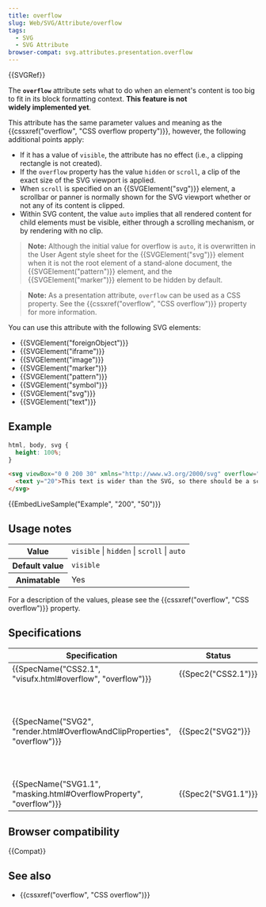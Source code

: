 ```yaml
---
title: overflow
slug: Web/SVG/Attribute/overflow
tags:
  - SVG
  - SVG Attribute
browser-compat: svg.attributes.presentation.overflow
---
```

{{SVGRef}}

The **`overflow`** attribute sets what to do when an element's content is too big to fit in its block formatting context. **This feature is not widely implemented yet**.

This attribute has the same parameter values and meaning as the {{cssxref("overflow", "CSS overflow property")}}, however, the following additional points apply:

*   If it has a value of `visible`, the attribute has no effect (i.e., a clipping rectangle is not created).
*   If the `overflow` property has the value `hidden` or `scroll`, a clip of the exact size of the SVG viewport is applied.
*   When `scroll` is specified on an {{SVGElement("svg")}} element, a scrollbar or panner is normally shown for the SVG viewport whether or not any of its content is clipped.
*   Within SVG content, the value `auto` implies that all rendered content for child elements must be visible, either through a scrolling mechanism, or by rendering with no clip.

> **Note:** Although the initial value for overflow is `auto`, it is overwritten in the User Agent style sheet for the {{SVGElement("svg")}} element when it is not the root element of a stand-alone document, the {{SVGElement("pattern")}} element, and the {{SVGElement("marker")}} element to be hidden by default.

> **Note:** As a presentation attribute, `overflow` can be used as a CSS property. See the {{cssxref("overflow", "CSS overflow")}} property for more information.

You can use this attribute with the following SVG elements:

*   {{SVGElement("foreignObject")}}
*   {{SVGElement("iframe")}}
*   {{SVGElement("image")}}
*   {{SVGElement("marker")}}
*   {{SVGElement("pattern")}}
*   {{SVGElement("symbol")}}
*   {{SVGElement("svg")}}
*   {{SVGElement("text")}}

## Example

```css hidden
html, body, svg {
  height: 100%;
}
```

```html
<svg viewBox="0 0 200 30" xmlns="http://www.w3.org/2000/svg" overflow="auto">
  <text y="20">This text is wider than the SVG, so there should be a scrollbar shown.</text>
</svg>
```

{{EmbedLiveSample("Example", "200", "50")}}

## Usage notes

<table class="properties">
  <tbody>
    <tr>
      <th scope="row">Value</th>
      <td>
        <code>visible</code> | <code>hidden</code> | <code>scroll</code> |
        <code>auto</code>
      </td>
    </tr>
    <tr>
      <th scope="row">Default value</th>
      <td><code>visible</code></td>
    </tr>
    <tr>
      <th scope="row">Animatable</th>
      <td>Yes</td>
    </tr>
  </tbody>
</table>

For a description of the values, please see the {{cssxref("overflow", "CSS overflow")}} property.

## Specifications

<table class="no-markdown">
  <thead>
    <tr>
      <th scope="col">Specification</th>
      <th scope="col">Status</th>
      <th scope="col">Comment</th>
    </tr>
  </thead>
  <tbody>
    <tr>
      <td>
        {{SpecName("CSS2.1", "visufx.html#overflow", "overflow")}}
      </td>
      <td>{{Spec2("CSS2.1")}}</td>
      <td>Definition in CSS</td>
    </tr>
    <tr>
      <td>
        {{SpecName("SVG2", "render.html#OverflowAndClipProperties", "overflow")}}
      </td>
      <td>{{Spec2("SVG2")}}</td>
      <td>
        Simplifies the definition and outlines the values within the user agent
        stylesheet.
      </td>
    </tr>
    <tr>
      <td>
        {{SpecName("SVG1.1", "masking.html#OverflowProperty", "overflow")}}
      </td>
      <td>{{Spec2("SVG1.1")}}</td>
      <td>Initial definition</td>
    </tr>
  </tbody>
</table>

## Browser compatibility

{{Compat}}

## See also

*   {{cssxref("overflow", "CSS overflow")}}

